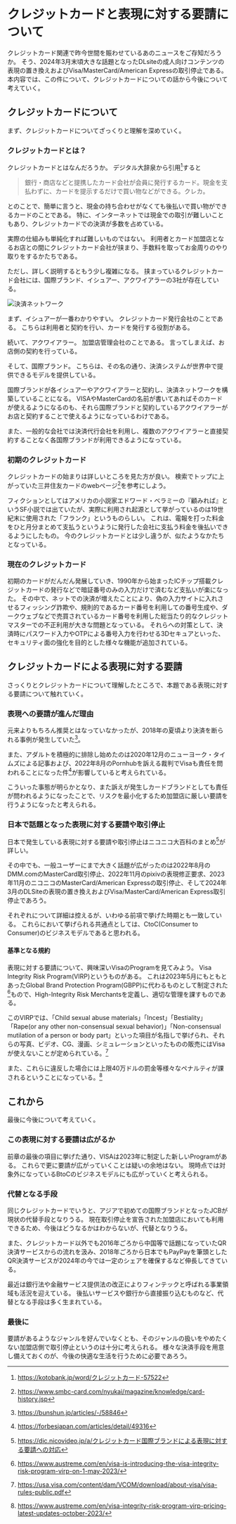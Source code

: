 # クレジットカードと表現に対する要請について
クレジットカード関連で昨今世間を賑わせているあのニュースをご存知だろうか。
そう、2024年3月末頃大きな話題となったDLsiteの成人向けコンテンツの表現の置き換えおよびVisa/MasterCard/American Expressの取引停止である。
本内容では、この件について、クレジットカードについての話から今後について考えていく。

## クレジットカードについて
まず、クレジットカードについてざっくりと理解を深めていく。

### クレジットカードとは？
クレジットカードとはなんだろうか。
デジタル大辞泉から引用[^1]すると
>銀行・商店などと提携したカード会社が会員に発行するカード。現金を支払わずに、カードを提示するだけで買い物などができる。クレカ。

[^1]:https://kotobank.jp/word/クレジットカード-57522

とのことで、簡単に言うと、現金の持ち合わせがなくても後払いで買い物ができるカードのことである。
特に、インターネットでは現金での取引が難しいこともあり、クレジットカードでの決済が多数を占めている。

実際の仕組みも単純化すれば難しいものではない。
利用者とカード加盟店となるお店との間にクレジットカード会社が挟まり、手数料を取ってお金周りのやり取りをするかたちである。

ただし、詳しく説明するともう少し複雑になる。
挟まっているクレジットカード会社には、国際ブランド、イシュアー、アクワイアラーの3社が存在している。

![決済ネットワーク](images/chap-sytkm-credit/network.png)

まず、イシュアーが一番わかりやすい。
クレジットカード発行会社のことである。
こちらは利用者と契約を行い、カードを発行する役割がある。

続いて、アクワイアラー。
加盟店管理会社のことである。
言ってしまえば、お店側の契約を行っている。

そして、国際ブランド。
こちらは、その名の通り、決済システムが世界中で提供できるモデルを提供している。

国際ブランドが各イシュアーやアクワイアラーと契約し、決済ネットワークを構築していることになる。
VISAやMasterCardの名前が書いてあればそのカードが使えるようになるのも、それら国際ブランドと契約しているアクワイアラーがお店と契約することで使えるようになっているわけである。

また、一般的な会社では決済代行会社を利用し、複数のアクワイアラーと直接契約することなく各国際ブランドが利用できるようになっている。

### 初期のクレジットカード
クレジットカードの始まりは詳しいところを見た方が良い。
検索でトップに上がっていた三井住友カードのwebページ[^2]を参考にしよう。
[^2]:https://www.smbc-card.com/nyukai/magazine/knowledge/card-history.jsp

フィクションとしてはアメリカの小説家エドワード・ベラミーの『顧みれば』というSF小説では出ていたが、実際に利用され起源として挙がっているのは19世紀末に使用された「フランク」というものらしい。
これは、電報を打った料金をひと月分まとめて支払うというように発行した会社に支払う料金を後払いできるようにしたもの。
今のクレジットカードとは少し違うが、似たようなかたちとなっている。

### 現在のクレジットカード
初期のカードがだんだん発展していき、1990年から始まったICチップ搭載クレジットカードの発行などで暗証番号のみの入力だけで済むなど支払いが楽になった。
その中で、ネットでの決済が増えたことにより、偽の入力サイトに入れさせるフィッシング詐欺や、規則的であるカード番号を利用しての番号生成や、ダークウェブなどで売買されているカード番号を利用した総当たり的なクレジットマスターでの不正利用が大きな問題となっている。
それらへの対策として、決済時にパスワード入力やOTPによる番号入力を行わせる3Dセキュアといった、セキュリティ面の強化を目的とした様々な機能が追加されている。

## クレジットカードによる表現に対する要請
さっくりとクレジットカードについて理解したところで、本題である表現に対する要請について触れていく。
### 表現への要請が進んだ理由
元来よりもちろん推奨とはなっていなかったが、2018年の夏頃より決済を断られる事例が発生していた[^3]。
[^3]:https://bunshun.jp/articles/-/58846

また、アダルトを積極的に排除し始めたのは2020年12月のニューヨーク・タイムズによる記事および、2022年8月のPornhubを訴える裁判でVisaも責任を問われることになった件[^4]が影響していると考えられている。
[^4]:https://forbesjapan.com/articles/detail/49316

こういった事態が明らかとなり、また訴えが発生しカードブランドとしても責任が問われるようになったことで、リスクを最小化するため加盟店に厳しい要請を行うようになったと考えられる。

### 日本で話題となった表現に対する要請や取引停止
日本で発生している表現に対する要請や取引停止はニコニコ大百科のまとめ[^5]が詳しい。

[^5]:https://dic.nicovideo.jp/a/クレジットカード国際ブランドによる表現に対する要請への対応

その中でも、一般ユーザーにまで大きく話題が広がったのは2022年8月のDMM.comのMasterCard取引停止、2022年11月のpixivの表現修正要求、2023年11月のニコニコのMasterCard/American Expressの取引停止、そして2024年3月のDLSiteの表現の置き換えおよびVisa/MasterCard/American Express取引停止であろう。

それぞれについて詳細は控えるが、いわゆる前項で挙げた時期とも一致している。
これらにおいて挙げられる共通点としては、CtoC(Consumer to Consumer)のビジネスモデルであると思われる。

#### 基準となる規約
表現に対する要請について、興味深いVisaのProgramを見てみよう。
Visa Integrity Risk Program(VIRP)というものがある。
これは2023年5月にもともとあったGlobal Brand Protection Program(GBPP)に代わるものとして制定された[^6]もので、High-Integrity Risk Merchantsを定義し、適切な管理を課すものである。

このVIRPでは、「Child sexual abuse materials」「Incest」「Bestiality」「Rape(or any other non-consensual sexual behavior)」「Non-consensual mutilation of a person or body part」といった項目が名指しで挙げられ、それらの写真、ビデオ、CG、漫画、シミュレーションといったものの販売にはVisaが使えないことが定められている。[^7]

また、これらに違反した場合には上限40万ドルの罰金等様々なペナルティが課されるということになっている。[^8]

[^6]:https://www.austreme.com/en/visa-is-introducing-the-visa-integrity-risk-program-virp-on-1-may-2023/
[^7]:https://usa.visa.com/content/dam/VCOM/download/about-visa/visa-rules-public.pdf
[^8]:https://www.austreme.com/en/visa-integrity-risk-program-virp-pricing-latest-updates-october-2023/

## これから
最後に今後について考えていく。
### この表現に対する要請は広がるか
前章の最後の項目に挙げた通り、VISAは2023年に制定した新しいProgramがある。
これらで更に要請が広がっていくことは疑いの余地はない。
現時点では対象外になっているBtoCのビジネスモデルにも広がっていくと考えられる。

### 代替となる手段
同じクレジットカードでいうと、アジアで初めての国際ブランドとなったJCBが現状の代替手段となりうる。
現在取引停止を宣告された加盟店においても利用できるため、今後はどうなるかはわからないが、代替となりうる。

また、クレジットカード以外でも2016年ごろから中国等で話題になっていたQR決済サービスからの流れを汲み、2018年ごろから日本でもPayPayを筆頭としたQR決済サービスが2024年の今では一定のシェアを確保するなど伸長してきている。

最近は銀行法や金融サービス提供法の改正によりフィンテックと呼ばれる事業領域も活況を迎えている。
後払いサービスや銀行から直接振り込むものなど、代替となる手段は多く生まれている。

### 最後に
要請があるようなジャンルを好んでいなくとも、そのジャンルの扱いをやめたくない加盟店側で取引停止というのは十分に考えられる。
様々な決済手段を用意し備えておくのが、今後の快適な生活を行うために必要であろう。
